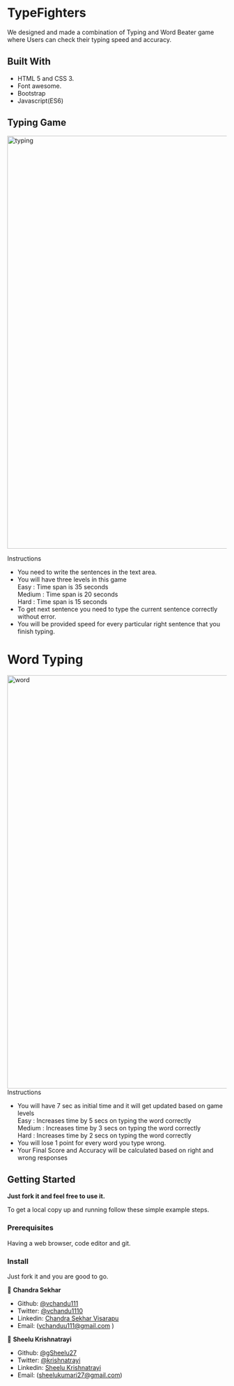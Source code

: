 # TypeFighters
We designed and made a combination of Typing and Word Beater game where Users can check their typing speed and accuracy.


## Built With

- HTML 5 and CSS 3.
- Font awesome.
- Bootstrap
- Javascript(ES6)

## Typing Game
<img width="946" alt="typing" src="https://user-images.githubusercontent.com/63995316/90113527-1c0ddb80-dd6f-11ea-9778-5506f609d532.png">

Instructions
<ul>
                  <li>You need to write the sentences in the text area.</li>
                    <li>You will have three levels in this game <br>
                  <span class="levelStyle" >Easy : </span> Time span is 35 seconds<br>
                  <span class="levelStyle">Medium : </span> Time span is 20 seconds<br>
                  <span class="levelStyle">Hard : </span>Time span is 15 seconds
                  </li>
                  <li>To get next sentence you need to type the current sentence correctly without error.
                  </li>
                  <li>You will be provided speed for every particular right sentence that you finish typing.
                  </li>
                </ul>

# Word Typing

<img width="947" alt="word" src="https://user-images.githubusercontent.com/63995316/90112553-c71d9580-dd6d-11ea-8ed9-7a0b64885629.png">
Instructions

 <ul>
                    <li>You will have 7 sec as initial time and it will get updated
                      based on game levels<br>
                  <span class="levelStyle" >Easy : </span> Increases time by 5 secs on typing
                  the word correctly<br>
                  <span class="levelStyle">Medium : </span> Increases time by 3 secs on typing
                  the word correctly<br>
                  <span class="levelStyle">Hard : </span> Increases time by 2 secs on typing
                  the word correctly
                  </li>
                  <li>You will lose 1 point for every word you type
                      wrong.</li>
                  <li>Your Final Score and Accuracy will be calculated based
                      on right and wrong responses</li>
                </ul>
             



## Getting Started

**Just fork it and feel free to use it.**

To get a local copy up and running follow these simple example steps.

### Prerequisites

Having a web browser, code editor and git.

### Install

Just fork it and you are good to go.


👤 **Chandra Sekhar**

- Github: [@vchandu111](https://github.com/vchandu111
)
- Twitter: [@vchandu1110](https://twitter.com/vchandu1110
)
- Linkedin: [Chandra Sekhar Visarapu
](www.linkedin.com/in/chandra-sekhar-visarapu-6b23111a8
)
- Email: (vchanduu111@gmail.com
)

👤 **Sheelu Krishnatrayi**

- Github: [@gSheelu27](https://github.com/Sheelu27)
- Twitter: [@krishnatrayi](https://twitter.com/krishnatrayi)
- Linkedin: [Sheelu Krishnatrayi](https://www.linkedin.com/in/sheelu-krishnatrayi-87930a1a8/)
- Email: (sheelukumari27@gmail.com)
